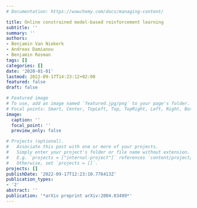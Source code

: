 ```yaml
---
# Documentation: https://wowchemy.com/docs/managing-content/

title: Online constrained model-based reinforcement learning
subtitle: ''
summary: ''
authors:
- Benjamin Van Niekerk
- Andreas Damianou
- Benjamin Rosman
tags: []
categories: []
date: '2020-01-01'
lastmod: 2022-09-17T14:23:12+02:00
featured: false
draft: false

# Featured image
# To use, add an image named `featured.jpg/png` to your page's folder.
# Focal points: Smart, Center, TopLeft, Top, TopRight, Left, Right, BottomLeft, Bottom, BottomRight.
image:
  caption: ''
  focal_point: ''
  preview_only: false

# Projects (optional).
#   Associate this post with one or more of your projects.
#   Simply enter your project's folder or file name without extension.
#   E.g. `projects = ["internal-project"]` references `content/project/deep-learning/index.md`.
#   Otherwise, set `projects = []`.
projects: []
publishDate: '2022-09-17T12:23:10.776413Z'
publication_types:
- '2'
abstract: ''
publication: '*arXiv preprint arXiv:2004.03499*'
---
```

